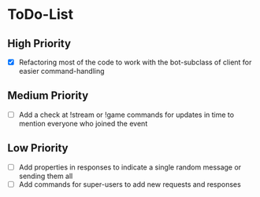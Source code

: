 # ToDo-List
## High Priority
- [x] Refactoring most of the code to work with the bot-subclass of client for easier command-handling
## Medium Priority
- [ ] Add a check at !stream or !game commands for updates in time to mention everyone who joined the event
## Low Priority
- [ ] Add properties in responses to indicate a single random message or sending them all
- [ ] Add commands for super-users to add new requests and responses 